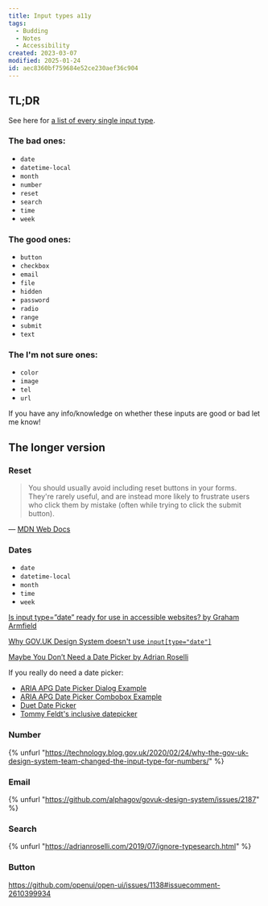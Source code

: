 ```yaml
---
title: Input types a11y
tags:
  - Budding
  - Notes
  - Accessibility
created: 2023-03-07
modified: 2025-01-24
id: aec8360bf759684e52ce230aef36c904
---
```


## TL;DR

See here for [a list of every single input type](https://developer.mozilla.org/en-US/docs/Web/HTML/Element/input#input_types).

### The bad ones:

- `date`
- `datetime-local`
- `month`
- `number`
- `reset`
- `search`
- `time`
- `week`

### The good ones:

- `button`
- `checkbox`
- `email`
- `file`
- `hidden`
- `password`
- `radio`
- `range`
- `submit`
- `text`

### The I'm not sure ones:

- `color`
- `image`
- `tel`
- `url`

If you have any info/knowledge on whether these inputs are good or bad let me know!

## The longer version

### Reset

> You should usually avoid including reset buttons in your forms. They're rarely useful, and are instead more likely to frustrate users who click them by mistake (often while trying to click the submit button).

— [MDN Web Docs](https://developer.mozilla.org/en-US/docs/Web/HTML/Element/input/reset)

### Dates

- `date`
- `datetime-local`
- `month`
- `time`
- `week`

[Is input type=”date” ready for use in accessible websites? by Graham Armfield](https://www.hassellinclusion.com/blog/input-type-date-ready-for-use/)

[Why GOV.UK Design System doesn't use `input[type="date"]`](https://github.com/alphagov/govuk-design-system-backlog/issues/43#issuecomment-1160139594)

[Maybe You Don’t Need a Date Picker by Adrian Roselli](https://adrianroselli.com/2019/07/maybe-you-dont-need-a-date-picker.html)

If you really do need a date picker:

- [ARIA APG Date Picker Dialog Example](https://www.w3.org/WAI/ARIA/apg/patterns/dialog-modal/examples/datepicker-dialog/)
- [ARIA APG Date Picker Combobox Example](https://www.w3.org/WAI/ARIA/apg/patterns/combobox/examples/combobox-datepicker/)
- [Duet Date Picker](https://github.com/duetds/date-picker)
- [Tommy Feldt's inclusive datepicker](https://github.com/fymmot/inclusive-dates)

### Number

{% unfurl "https://technology.blog.gov.uk/2020/02/24/why-the-gov-uk-design-system-team-changed-the-input-type-for-numbers/" %}

### Email

{% unfurl "https://github.com/alphagov/govuk-design-system/issues/2187" %}

### Search

{% unfurl "https://adrianroselli.com/2019/07/ignore-typesearch.html" %}

### Button

https://github.com/openui/open-ui/issues/1138#issuecomment-2610399934
